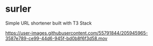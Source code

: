 # surler

Simple URL shortener built with T3 Stack


https://user-images.githubusercontent.com/55791844/205945965-3587e789-ce99-44d6-945f-bd0b8f6f3d58.mov

